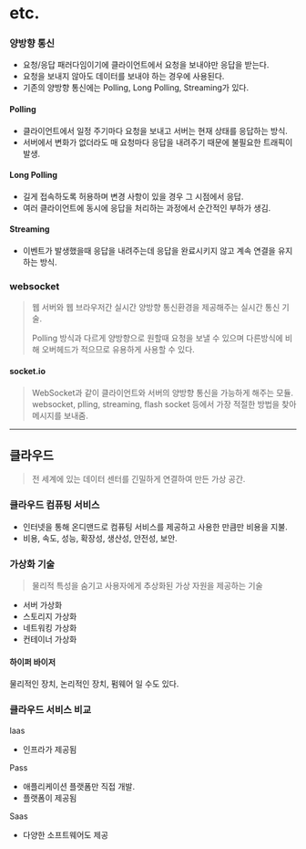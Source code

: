 # etc.

### 양방향 통신

- 요청/응답 패러다임이기에 클라이언트에서 요청을 보내야만 응답을 받는다.
- 요청을 보내지 않아도 데이터를 보내야 하는 경우에 사용된다.
- 기존의 양방향 통신에는 Polling, Long Polling, Streaming가 있다.

#### Polling
- 클라이언트에서 일정 주기마다 요청을 보내고 서버는 현재 상태를 응답하는 방식.
- 서버에서 변화가 없더라도 매 요청마다 응답을 내려주기 때문에 불필요한 트래픽이 발생.

#### Long Polling
- 길게 접속하도록 허용하며 변경 사항이 있을 경우 그 시점에서 응답.
- 여러 클라이언트에 동시에 응답을 처리하는 과정에서 순간적인 부하가 생김.


#### Streaming
- 이벤트가 발생했을때 응답을 내려주는데 응답을 완료시키지 않고 계속 연결을 유지하는 방식.

### websocket
> 웹 서버와 웹 브라우저간 실시간 양방향 통신환경을 제공해주는 실시간 통신 기술.
> 
> Polling 방식과 다르게 양방향으로 원할때 요청을 보낼 수 있으며 다른방식에 비해 오버헤드가 적으므로 유용하게 사용할 수 있다.

#### socket.io
> WebSocket과 같이 클라이언트와 서버의 양방향 통신을 가능하게 해주는 모듈.
> websocket, plling, streaming, flash socket 등에서 가장 적절한 방법을 찾아 메시지를 보내줌.

--------

## 클라우드

> 전 세계에 있는 데이터 센터를 긴밀하게 연결하여 만든 가상 공간. 
 
### 클라우드 컴퓨팅 서비스

- 인터넷을 통해 온디맨드로 컴퓨팅 서비스를 제공하고 사용한 만큼만 비용을 지불.
- 비용, 속도, 성능, 확장성, 생산성, 안전성, 보안.

### 가상화 기술

> 물리적 특성을 숨기고 사용자에게 추상화된 가상 자원을 제공하는 기술
- 서버 가상화
- 스토리지 가상화 
- 네트워킹 가상화
- 컨테이너 가상화

#### 하이퍼 바이저
물리적인 장치, 논리적인 장치, 펌웨어 일 수도 있다.

### 클라우드 서비스 비교

Iaas
- 인프라가 제공됨

Pass
- 애플리케이션 플랫폼만 직접 개발.
- 플랫폼이 제공됨

Saas
- 다양한 소프트웨어도 제공

